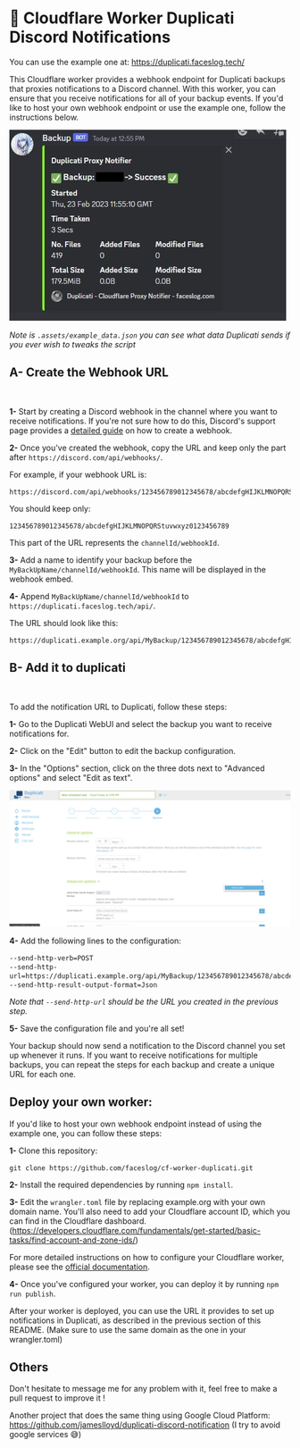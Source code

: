 # 💾 Cloudflare Worker Duplicati Discord Notifications

You can use the example one at: https://duplicati.faceslog.tech/

This Cloudflare worker provides a webhook endpoint for Duplicati backups that proxies notifications to a Discord channel. With this worker, you can ensure that you receive notifications for all of your backup events. If you'd like to host your own webhook endpoint or use the example one, follow the instructions below.

![Example](./assets/webhook.jpg)

*Note is `.assets/example_data.json` you can see what data Duplicati sends if you ever wish to tweaks the script*

## A- Create the Webhook URL

<br/>

**1-** Start by creating a Discord webhook in the channel where you want to receive notifications. If you're not sure how to do this, Discord's support page provides a [detailed guide](https://support.discord.com/hc/en-us/articles/228383668-Intro-to-Webhooks) on how to create a webhook.

**2-** Once you've created the webhook, copy the URL and keep only the part after `https://discord.com/api/webhooks/`. <br>

For example, if your webhook URL is: 
```
https://discord.com/api/webhooks/123456789012345678/abcdefgHIJKLMNOPQRStuvwxyz0123456789`
```

You should keep only:
```
123456789012345678/abcdefgHIJKLMNOPQRStuvwxyz0123456789
```
This part of the URL represents the `channelId/webhookId`.

**3-** Add a name to identify your backup before the `MyBackUpName/channelId/webhookId`. This name will be displayed in the webhook embed.

**4-** Append `MyBackUpName/channelId/webhookId` to `https://duplicati.faceslog.tech/api/`.

The URL should look like this: 
```
https://duplicati.example.org/api/MyBackup/123456789012345678/abcdefgHIJKLMNOPQRStuvwxyz0123456789
```

## B- Add it to duplicati
<br/>

To add the notification URL to Duplicati, follow these steps:

**1-** Go to the Duplicati WebUI and select the backup you want to receive notifications for.

**2-** Click on the "Edit" button to edit the backup configuration.

**3-** In the "Options" section, click on the three dots next to "Advanced options" and select "Edit as text".

![AdvancedOptions](./assets/options.png)

**4-** Add the following lines to the configuration:

```
--send-http-verb=POST
--send-http-url=https://duplicati.example.org/api/MyBackup/123456789012345678/abcdefgHIJKLMNOPQRStuvwxyz0123456789
--send-http-result-output-format=Json
```

*Note that `--send-http-url` should be the URL you created in the previous step.*

**5-** Save the configuration file and you're all set!

Your backup should now send a notification to the Discord channel you set up whenever it runs. If you want to receive notifications for multiple backups, you can repeat the steps for each backup and create a unique URL for each one.

## Deploy your own worker: 

If you'd like to host your own webhook endpoint instead of using the example one, you can follow these steps:

**1-** Clone this repository:

```
git clone https://github.com/faceslog/cf-worker-duplicati.git
```

**2-** Install the required dependencies by running `npm install`.

**3-** Edit the `wrangler.toml` file by replacing example.org with your own domain name. You'll also need to add your Cloudflare account ID, which you can find in the Cloudflare dashboard. (https://developers.cloudflare.com/fundamentals/get-started/basic-tasks/find-account-and-zone-ids/)

For more detailed instructions on how to configure your Cloudflare worker, please see the [official documentation](https://developers.cloudflare.com/workers/wrangler/configuration/).

**4-** Once you've configured your worker, you can deploy it by running `npm run publish`.

After your worker is deployed, you can use the URL it provides to set up notifications in Duplicati, as described in the previous section of this README. (Make sure to use the same domain as the one in your wrangler.toml)

## Others

Don't hesitate to message me for any problem with it, feel free to make a pull request to improve it !

Another project that does the same thing using Google Cloud Platform: https://github.com/jameslloyd/duplicati-discord-notification (I try to avoid google services 😅)